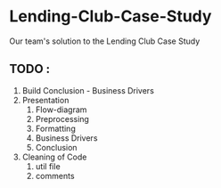 # Lending-Club-Case-Study
Our team's solution to the Lending Club Case Study

## TODO : 
1. Build Conclusion - Business Drivers
2. Presentation 
   1. Flow-diagram
   2. Preprocessing
   3. Formatting
   4. Business Drivers
   5. Conclusion
3. Cleaning of Code
   1. util file
   2. comments